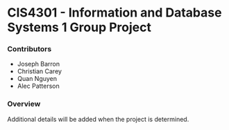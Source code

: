 # CIS4301 - Information and Database Systems 1 Group Project


### Contributors
- Joseph Barron
- Christian Carey
- Quan Nguyen
- Alec Patterson

### Overview 
Additional details will be added when the project is determined.
